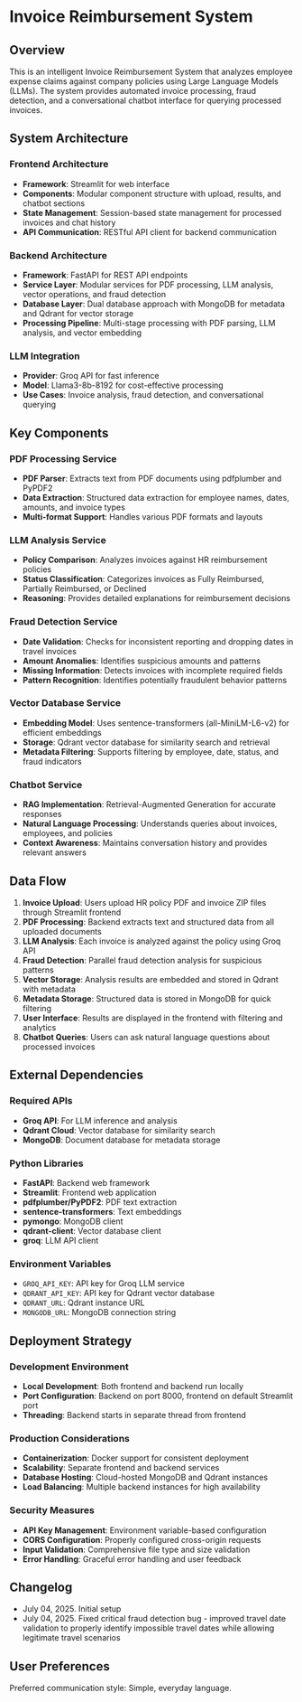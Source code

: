 # Invoice Reimbursement System

## Overview

This is an intelligent Invoice Reimbursement System that analyzes employee expense claims against company policies using Large Language Models (LLMs). The system provides automated invoice processing, fraud detection, and a conversational chatbot interface for querying processed invoices.

## System Architecture

### Frontend Architecture
- **Framework**: Streamlit for web interface
- **Components**: Modular component structure with upload, results, and chatbot sections
- **State Management**: Session-based state management for processed invoices and chat history
- **API Communication**: RESTful API client for backend communication

### Backend Architecture
- **Framework**: FastAPI for REST API endpoints
- **Service Layer**: Modular services for PDF processing, LLM analysis, vector operations, and fraud detection
- **Database Layer**: Dual database approach with MongoDB for metadata and Qdrant for vector storage
- **Processing Pipeline**: Multi-stage processing with PDF parsing, LLM analysis, and vector embedding

### LLM Integration
- **Provider**: Groq API for fast inference
- **Model**: Llama3-8b-8192 for cost-effective processing
- **Use Cases**: Invoice analysis, fraud detection, and conversational querying

## Key Components

### PDF Processing Service
- **PDF Parser**: Extracts text from PDF documents using pdfplumber and PyPDF2
- **Data Extraction**: Structured data extraction for employee names, dates, amounts, and invoice types
- **Multi-format Support**: Handles various PDF formats and layouts

### LLM Analysis Service
- **Policy Comparison**: Analyzes invoices against HR reimbursement policies
- **Status Classification**: Categorizes invoices as Fully Reimbursed, Partially Reimbursed, or Declined
- **Reasoning**: Provides detailed explanations for reimbursement decisions

### Fraud Detection Service
- **Date Validation**: Checks for inconsistent reporting and dropping dates in travel invoices
- **Amount Anomalies**: Identifies suspicious amounts and patterns
- **Missing Information**: Detects invoices with incomplete required fields
- **Pattern Recognition**: Identifies potentially fraudulent behavior patterns

### Vector Database Service
- **Embedding Model**: Uses sentence-transformers (all-MiniLM-L6-v2) for efficient embeddings
- **Storage**: Qdrant vector database for similarity search and retrieval
- **Metadata Filtering**: Supports filtering by employee, date, status, and fraud indicators

### Chatbot Service
- **RAG Implementation**: Retrieval-Augmented Generation for accurate responses
- **Natural Language Processing**: Understands queries about invoices, employees, and policies
- **Context Awareness**: Maintains conversation history and provides relevant answers

## Data Flow

1. **Invoice Upload**: Users upload HR policy PDF and invoice ZIP files through Streamlit frontend
2. **PDF Processing**: Backend extracts text and structured data from all uploaded documents
3. **LLM Analysis**: Each invoice is analyzed against the policy using Groq API
4. **Fraud Detection**: Parallel fraud detection analysis for suspicious patterns
5. **Vector Storage**: Analysis results are embedded and stored in Qdrant with metadata
6. **Metadata Storage**: Structured data is stored in MongoDB for quick filtering
7. **User Interface**: Results are displayed in the frontend with filtering and analytics
8. **Chatbot Queries**: Users can ask natural language questions about processed invoices

## External Dependencies

### Required APIs
- **Groq API**: For LLM inference and analysis
- **Qdrant Cloud**: Vector database for similarity search
- **MongoDB**: Document database for metadata storage

### Python Libraries
- **FastAPI**: Backend web framework
- **Streamlit**: Frontend web application
- **pdfplumber/PyPDF2**: PDF text extraction
- **sentence-transformers**: Text embeddings
- **pymongo**: MongoDB client
- **qdrant-client**: Vector database client
- **groq**: LLM API client

### Environment Variables
- `GROQ_API_KEY`: API key for Groq LLM service
- `QDRANT_API_KEY`: API key for Qdrant vector database
- `QDRANT_URL`: Qdrant instance URL
- `MONGODB_URL`: MongoDB connection string

## Deployment Strategy

### Development Environment
- **Local Development**: Both frontend and backend run locally
- **Port Configuration**: Backend on port 8000, frontend on default Streamlit port
- **Threading**: Backend starts in separate thread from frontend

### Production Considerations
- **Containerization**: Docker support for consistent deployment
- **Scalability**: Separate frontend and backend services
- **Database Hosting**: Cloud-hosted MongoDB and Qdrant instances
- **Load Balancing**: Multiple backend instances for high availability

### Security Measures
- **API Key Management**: Environment variable-based configuration
- **CORS Configuration**: Properly configured cross-origin requests
- **Input Validation**: Comprehensive file type and size validation
- **Error Handling**: Graceful error handling and user feedback

## Changelog

- July 04, 2025. Initial setup
- July 04, 2025. Fixed critical fraud detection bug - improved travel date validation to properly identify impossible travel dates while allowing legitimate travel scenarios

## User Preferences

Preferred communication style: Simple, everyday language.